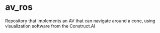 # av_ros
Repository that implements an AV that can navigate around a cone, using visualization software from the Construct.AI
